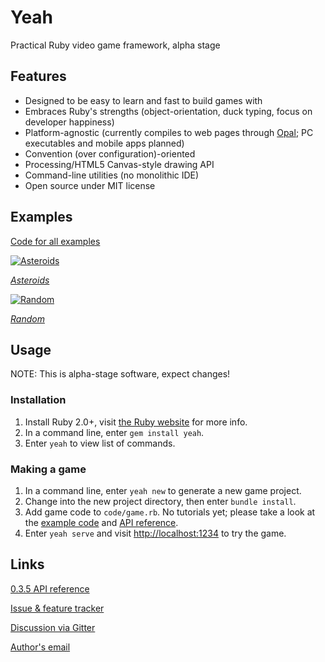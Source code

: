 # Yeah

Practical Ruby video game framework, alpha stage


## Features

* Designed to be easy to learn and fast to build games with
* Embraces Ruby's strengths (object-orientation, duck typing, focus on developer happiness)
* Platform-agnostic (currently compiles to web pages through [Opal](http://opalrb.org); PC executables and mobile apps planned)
* Convention (over configuration)-oriented
* Processing/HTML5 Canvas-style drawing API
* Command-line utilities (no monolithic IDE)
* Open source under MIT license


## Examples

[Code for all examples](https://github.com/yeahrb/examples)

[![Asteroids](https://cdn.mediacru.sh/IkYZP46TmCsd.png)](https://yeahrb.github.io/examples/asteroids/runner.html)

[*Asteroids*](https://yeahrb.github.io/examples/asteroids/runner.html)

[![Random](https://cdn.mediacru.sh/KW9M6TndLry0.png)](https://yeahrb.github.io/examples/random/runner.html)

[*Random*](https://yeahrb.github.io/examples/random/runner.html)


## Usage

NOTE: This is alpha-stage software, expect changes!

### Installation

1. Install Ruby 2.0+, visit [the Ruby website](http://ruby-lang.org/) for more info.
2. In a command line, enter `gem install yeah`.
3. Enter `yeah` to view list of commands.

### Making a game

1. In a command line, enter `yeah new` to generate a new game project.
2. Change into the new project directory, then enter `bundle install`.
3. Add game code to `code/game.rb`. No tutorials yet; please take a look at the [example code](https://github.com/yeahrb/examples) and [API reference](http://rdoc.info/github/yeahrb/yeah/5efbbc9/frames).
4. Enter `yeah serve` and visit [http://localhost:1234](http://localhost:1234) to try the game.


## Links

[0.3.5 API reference](http://rdoc.info/github/yeahrb/yeah/5efbbc9/frames)

[Issue & feature tracker](https://github.com/yeahrb/yeah/issues)

[Discussion via Gitter](https://gitter.im/yeahrb/yeah)

[Author's email](mailto:skoofoo@gmail.com)
